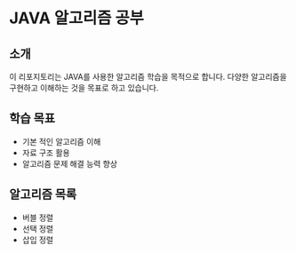 # JAVA 알고리즘 공부

## 소개
이 리포지토리는 JAVA를 사용한 알고리즘 학습을 목적으로 합니다. 다양한 알고리즘을 구현하고 이해하는 것을 목표로 하고 있습니다.

## 학습 목표
- 기본 적인 알고리즘 이해
- 자료 구조 활용
- 알고리즘 문제 해결 능력 향상

## 알고리즘 목록
- 버블 정렬
- 선택 정렬
- 삽입 정렬

